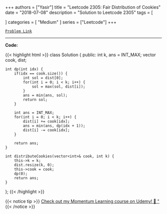 
+++
authors = ["Yasir"]
title = "Leetcode 2305: Fair Distribution of Cookies"
date = "2018-07-08"
description = "Solution to Leetcode 2305"
tags = [
    
]
categories = [
    "Medium"
]
series = ["Leetcode"]
+++



[`Problem Link`](https://leetcode.com/problems/fair-distribution-of-cookies/description/)

---

**Code:**

{{< highlight html >}}
class Solution {
public:
    int k, ans = INT_MAX;
    vector<int> cook, dist;
    
    int dp(int idx) {
        if(idx == cook.size()) {            
            int sol = dist[0];
            for(int i = 0; i < k; i++) {
                sol = max(sol, dist[i]);
            }
            ans = min(ans, sol);
            return sol;
        }

        int ans = INT_MAX;
        for(int i = 0; i < k; i++) {
            dist[i] += cook[idx];
            ans = min(ans, dp(idx + 1));
            dist[i] -= cook[idx];
        }

        return ans;
    }
    
    int distributeCookies(vector<int>& cook, int k) {
        this->k = k;
        dist.resize(k, 0);
        this->cook = cook;
        dp(0);
        return ans;
    }
};
{{< /highlight >}}


{{< notice tip >}}
[Check out my Momentum Learning course on Udemy! 🚀 "](https://www.udemy.com/course/blind-75-the-data-structures-and-algorithms-essentials/)
{{< /notice >}}

